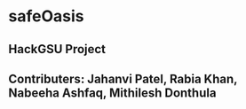 # safeOasis

## HackGSU Project
## Contributers: Jahanvi Patel, Rabia Khan, Nabeeha Ashfaq, Mithilesh Donthula
 
